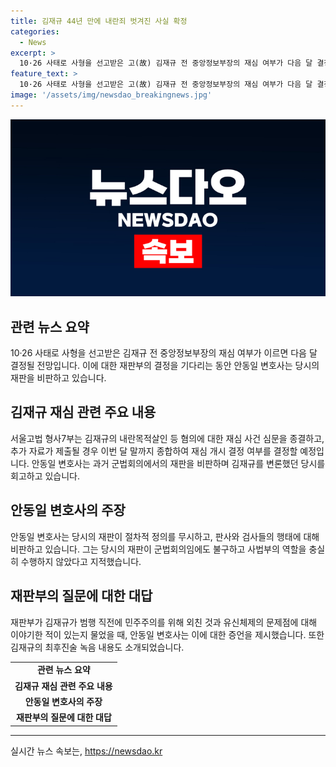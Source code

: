 ```yaml
---
title: 김재규 44년 만에 내란죄 벗겨진 사실 확정
categories:
  - News
excerpt: >
  10·26 사태로 사형을 선고받은 고(故) 김재규 전 중앙정보부장의 재심 여부가 다음 달 결정될 전망이다. 1980년 사형선고 이후 44년 만에 유족이 재심을 청구한 것으로, 변호인은 재판이 개판이었다고 주장했다. 현재 법원은 이번 달 말까지 추가 자료를 제출받아 재심 여부를 결정할 예정이며, 안동일 변호사는 재판이 정의를 무시했다고 지적했다. 김재규의 최후진술 녹음도 재생되며, 그의 목적은 자유민주주의 회복이라고 전해졌다.
feature_text: >
  10·26 사태로 사형을 선고받은 고(故) 김재규 전 중앙정보부장의 재심 여부가 다음 달 결정될 전망이다. 1980년 사형선고 이후 44년 만에 유족이 재심을 청구한 것으로, 변호인은 재판이 개판이었다고 주장했다. 현재 법원은 이번 달 말까지 추가 자료를 제출받아 재심 여부를 결정할 예정이며, 안동일 변호사는 재판이 정의를 무시했다고 지적했다. 김재규의 최후진술 녹음도 재생되며, 그의 목적은 자유민주주의 회복이라고 전해졌다.
image: '/assets/img/newsdao_breakingnews.jpg'
---
```


<p><img src="/assets/img/newsdao_breakingnews.jpg" alt="flaretime 속보" /></p>

<h2 data-ke-size="size26">관련 뉴스 요약</h2>

<p data-ke-size="size16">10·26 사태로 사형을 선고받은 김재규 전 중앙정보부장의 재심 여부가 이르면 다음 달 결정될 전망입니다. 이에 대한 재판부의 결정을 기다리는 동안 안동일 변호사는 당시의 재판을 비판하고 있습니다.</p>

<h2 data-ke-size="size26">김재규 재심 관련 주요 내용</h2>

<p data-ke-size="size16">서울고법 형사7부는 김재규의 내란목적살인 등 혐의에 대한 재심 사건 심문을 종결하고, 추가 자료가 제출될 경우 이번 달 말까지 종합하여 재심 개시 결정 여부를 결정할 예정입니다. 안동일 변호사는 과거 군법회의에서의 재판을 비판하며 김재규를 변론했던 당시를 회고하고 있습니다.</p>

<h2 data-ke-size="size26">안동일 변호사의 주장</h2>

<p data-ke-size="size16">안동일 변호사는 당시의 재판이 절차적 정의를 무시하고, 판사와 검사들의 행태에 대해 비판하고 있습니다. 그는 당시의 재판이 군법회의임에도 불구하고 사법부의 역할을 충실히 수행하지 않았다고 지적했습니다.</p>

<h2 data-ke-size="size26">재판부의 질문에 대한 대답</h2>

<p data-ke-size="size16">재판부가 김재규가 범행 직전에 민주주의를 위해 외친 것과 유신체제의 문제점에 대해 이야기한 적이 있는지 물었을 때, 안동일 변호사는 이에 대한 증언을 제시했습니다. 또한 김재규의 최후진술 녹음 내용도 소개되었습니다.</p>

<table>
    <tr>
        <td style="text-align: center; height: 17px;"><b>관련 뉴스 요약</b></td>
    </tr>
    <tr>
        <td style="text-align: center; height: 17px;"><b>김재규 재심 관련 주요 내용</b></td>
    </tr>
    <tr>
        <td style="text-align: center; height: 17px;"><b>안동일 변호사의 주장</b></td>
    </tr>
    <tr>
        <td style="text-align: center; height: 17px;"><b>재판부의 질문에 대한 대답</b></td>
    </tr>
</table>

<p><hr></p>
실시간 뉴스 속보는, <a href="https://newsdao.kr" rel="dofollow">https://newsdao.kr</a>


